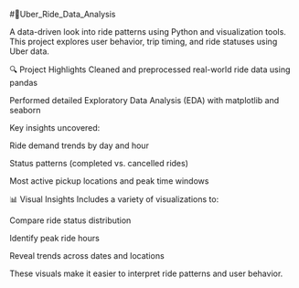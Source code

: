 #🚕Uber_Ride_Data_Analysis

A data-driven look into ride patterns using Python and visualization tools.
This project explores user behavior, trip timing, and ride statuses using Uber data.

🔍 Project Highlights
Cleaned and preprocessed real-world ride data using pandas

Performed detailed Exploratory Data Analysis (EDA) with matplotlib and seaborn

Key insights uncovered:

Ride demand trends by day and hour

Status patterns (completed vs. cancelled rides)

Most active pickup locations and peak time windows

📊 Visual Insights
Includes a variety of visualizations to:

Compare ride status distribution

Identify peak ride hours

Reveal trends across dates and locations

These visuals make it easier to interpret ride patterns and user behavior.
